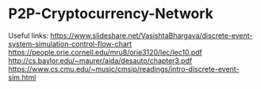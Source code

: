 # P2P-Cryptocurrency-Network

Useful links:
https://www.slideshare.net/VasishtaBhargava/discrete-event-system-simulation-control-flow-chart
 https://people.orie.cornell.edu/mru8/orie3120/lec/lec10.pdf
 http://cs.baylor.edu/~maurer/aida/desauto/chapter3.pdf
 https://www.cs.cmu.edu/~music/cmsip/readings/intro-discrete-event-sim.html
